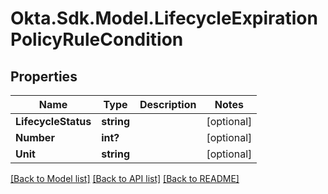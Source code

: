# Okta.Sdk.Model.LifecycleExpirationPolicyRuleCondition
## Properties

Name | Type | Description | Notes
------------ | ------------- | ------------- | -------------
**LifecycleStatus** | **string** |  | [optional] 
**Number** | **int?** |  | [optional] 
**Unit** | **string** |  | [optional] 

[[Back to Model list]](../README.md#documentation-for-models) [[Back to API list]](../README.md#documentation-for-api-endpoints) [[Back to README]](../README.md)


